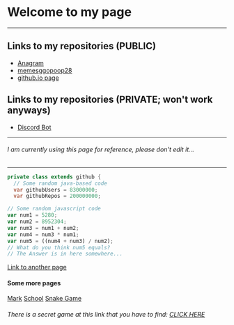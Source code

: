 # Welcome to my page
***

## Links to my repositories (PUBLIC)
* [Anagram](https://github.com/memesggopoop28/super-awesome-invention/)
* [memesggopoop28](https://github.com/memesggopoop28/memesggopoop28)
* [github.io page](https://memesggopoop28.github.io)

## Links to my repositories (PRIVATE; won't work anyways)
* [Discord Bot](https://github.com/memesggopoop28/Discord-bot)

***
###### I am currently using this page for reference, please don't edit it...
***

```java
private class extends github {
  // Some random java-based code
  var githubUsers = 83000000;
  var githubRepos = 200000000;
```

```js
// Some random javascript code
var num1 = 5280;
var num2 = 8952304;
var num3 = num1 + num2;
var num4 = num3 * num1;
var num5 = ((num4 + num3) / num2);
// What do you think num5 equals?
// The Answer is in here somewhere...
```

[Link to another page](https://memesggopoop28.github.io/num5Answer)

#### Some more pages
[Mark](https://memesggopoop28.github.io/school_files/mark)
[School](https://memesggopoop28.github.io/school_files)
[Snake Game](https://memesggopoop28.github.io/snake)

###### There is a secret game at this link that you have to find: [CLICK HERE](https://memesggopoop28.github.io/school_files/mark/project_neptune01/secret)
